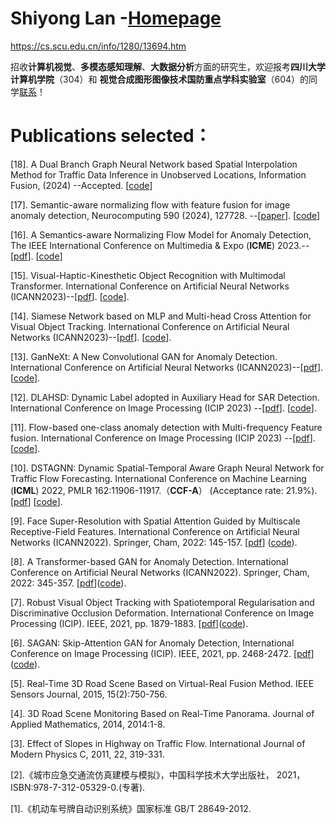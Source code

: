 # 
# Shiyong Lan -[Homepage](https://cs.scu.edu.cn/info/1280/13694.htm)
https://cs.scu.edu.cn/info/1280/13694.htm

招收**计算机视觉**、**多模态感知理解**、**大数据分析**方面的研究生，欢迎报考**四川大学计算机学院**（304）和 **视觉合成图形图像技术国防重点学科实验室**（604）的同学[联系](https://cs.scu.edu.cn/info/1280/13694.htm)！

# Publications selected：
[18]. A Dual Branch Graph Neural Network based Spatial Interpolation Method for Traffic Data Inference in Unobserved Locations, Information Fusion, (2024) --Accepted. [[code](https://github.com/SYLan2019/DBGNN)]

[17]. Semantic-aware normalizing flow with feature fusion for image anomaly detection, Neurocomputing 590 (2024), 127728. --[[paper](https://www.sciencedirect.com/science/article/abs/pii/S0925231224004995)]. [[code](https://github.com/SYLan2019/SANF-AD)]

[16]. A Semantics-aware Normalizing Flow Model for Anomaly Detection, The IEEE International Conference on Multimedia & Expo (**ICME**) 2023.--[[pdf](https://ieeexplore.ieee.org/document/10219695)]. [[code](https://github.com/SYLan2019/SANF-AD)]

[15]. Visual-Haptic-Kinesthetic Object Recognition with Multimodal Transformer. International Conference on Artificial Neural Networks (ICANN2023)--[[pdf](https://link.springer.com/chapter/10.1007/978-3-031-44195-0_20)].  [[code](https://github.com/SYLan2019/VHKOR)].

[14]. Siamese Network based on MLP and Multi-head Cross Attention for Visual Object Tracking. International Conference on Artificial Neural Networks (ICANN2023)--[[pdf](https://link.springer.com/chapter/10.1007/978-3-031-44204-9_35)].  [[code](https://github.com/SYLan2019/MLP-MHCA)].

[13]. GanNeXt: A New Convolutional GAN for Anomaly Detection. International Conference on Artificial Neural Networks (ICANN2023)--[[pdf](https://link.springer.com/chapter/10.1007/978-3-031-44213-1_4)].  [[code](https://github.com/SYLan2019/GanNeXt)].

[12]. DLAHSD: Dynamic Label adopted in Auxiliary Head for SAR Detection. International Conference on Image Processing (ICIP 2023) --[[pdf](https://ieeexplore.ieee.org/document/10223091)].  [[code](https://github.com/SYLan2019/DLAHSD)].

[11]. Flow-based one-class anomaly detection with Multi-frequency Feature fusion. International Conference on Image Processing (ICIP 2023) --[[pdf](https://ieeexplore.ieee.org/document/10222200)].  [[code](https://github.com/SYLan2019/FOAD-MFFF)].

[10]. DSTAGNN: Dynamic Spatial-Temporal Aware Graph Neural Network for Traffic Flow Forecasting. International Conference on Machine Learning (**ICML**) 2022, PMLR 162:11906-11917.（**CCF-A**） (Acceptance rate: 21.9%). [[pdf](https://proceedings.mlr.press/v162/lan22a/lan22a.pdf)] [[code](https://github.com/SYLan2019/DSTAGNN)].

[9]. Face Super-Resolution with Spatial Attention Guided by Multiscale Receptive-Field Features. International Conference on Artificial Neural Networks (ICANN2022). Springer, Cham, 2022: 145-157. [[pdf](http://personal.ee.surrey.ac.uk/Personal/W.Wang/papers/Huangetal_ICANN2022.pdf)] ([code](https://github.com/SYLan2019/MRRNet)).

[8]. A Transformer-based GAN for Anomaly Detection. International Conference on Artificial Neural Networks (ICANN2022). Springer, Cham, 2022: 345-357. [[pdf](http://personal.ee.surrey.ac.uk/Personal/W.Wang/papers/Yangetal_ICANN2022.pdf)]([code](https://github.com/SYLan2019/Transformer-Gan-Anomaly-Detection)).

[7]. Robust Visual Object Tracking with Spatiotemporal Regularisation and Discriminative Occlusion Deformation. International Conference on Image Processing (ICIP). IEEE, 2021, pp. 1879-1883. [[pdf](http://personal.ee.surrey.ac.uk/Personal/W.Wang/papers/LanLSLW_ICIP_2021.pdf)]([code](https://github.com/SYLan2019/STDOD)).

[6]. SAGAN: Skip-Attention GAN for Anomaly Detection, International Conference on Image Processing (ICIP). IEEE, 2021, pp. 2468-2472. [[pdf](http://personal.ee.surrey.ac.uk/Personal/W.Wang/papers/LiuLZHW_ICIP_2021.pdf)]([code](https://github.com/SYLan2019/Skip-Attention-GAN)).

[5]. Real-Time 3D Road Scene Based on Virtual-Real Fusion Method. IEEE Sensors Journal, 2015, 15(2):750-756.

[4]. 3D Road Scene Monitoring Based on Real-Time Panorama. Journal of Applied Mathematics, 2014, 2014:1-8.

[3]. Effect of Slopes in Highway on Traffic Flow. International Journal of Modern Physics C, 2011, 22, 319-331.

[2].《城市应急交通流仿真建模与模拟》，中国科学技术大学出版社， 2021，ISBN:978-7-312-05329-0.(专著).

[1].《机动车号牌自动识别系统》国家标准 GB/T 28649-2012. 
